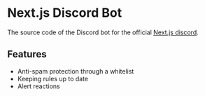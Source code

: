 # Next.js Discord Bot

The source code of the Discord bot for the official [Next.js discord](https://nextjs.org/discord).

## Features
- Anti-spam protection through a whitelist
- Keeping rules up to date
- Alert reactions
